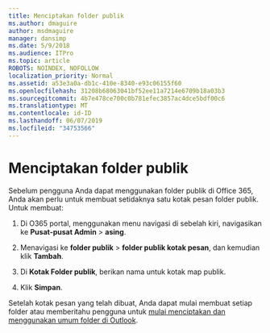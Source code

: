 ```yaml
---
title: Menciptakan folder publik
ms.author: dmaguire
author: msdmaguire
manager: dansimp
ms.date: 5/9/2018
ms.audience: ITPro
ms.topic: article
ROBOTS: NOINDEX, NOFOLLOW
localization_priority: Normal
ms.assetid: a53e3a0a-db1c-410e-8340-e93c06155f60
ms.openlocfilehash: 31208b68063041bf52ee11a7214e6709b18a03b3
ms.sourcegitcommit: 4b7e478ce700c0b781efec3857ac4dce5bdf00c6
ms.translationtype: MT
ms.contentlocale: id-ID
ms.lasthandoff: 06/07/2019
ms.locfileid: "34753566"
---
```

# <a name="creating-public-folders"></a>Menciptakan folder publik

Sebelum pengguna Anda dapat menggunakan folder publik di Office 365, Anda akan perlu untuk membuat setidaknya satu kotak pesan folder publik. Untuk membuat:
  
1. Di O365 portal, menggunakan menu navigasi di sebelah kiri, navigasikan ke **Pusat-pusat Admin** \> **asing**.
    
2. Menavigasi ke **folder publik** \> **folder publik kotak pesan**, dan kemudian klik **Tambah**.
    
3. Di **Kotak Folder publik**, berikan nama untuk kotak map publik.
    
4. Klik **Simpan**.
    
Setelah kotak pesan yang telah dibuat, Anda dapat mulai membuat setiap folder atau memberitahu pengguna untuk [mulai menciptakan dan menggunakan umum folder di Outlook](https://support.office.com/article/Create-and-share-a-public-folder-in-Outlook-a2835011-d524-4a5c-a207-05c159bb2a97).
  

